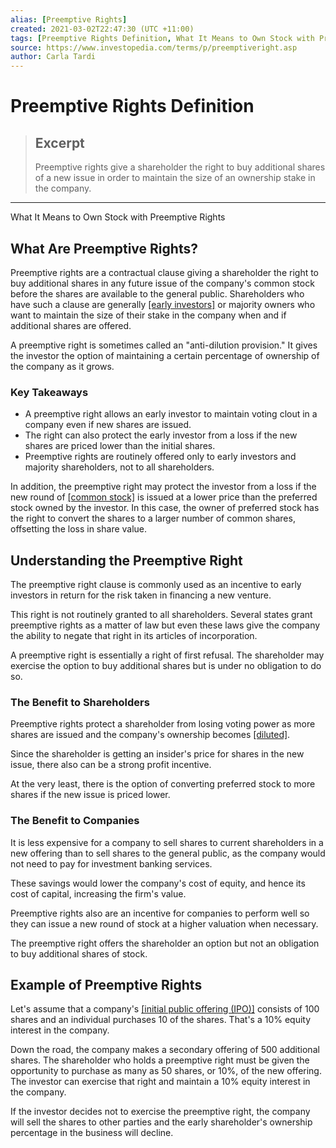 ```yaml
---
alias: [Preemptive Rights]
created: 2021-03-02T22:47:30 (UTC +11:00)
tags: [Preemptive Rights Definition, What It Means to Own Stock with Preemptive Rights]
source: https://www.investopedia.com/terms/p/preemptiveright.asp
author: Carla Tardi
---
```


# Preemptive Rights Definition

> ## Excerpt
> Preemptive rights give a shareholder the right to buy additional shares of a new issue in order to maintain the size of an ownership stake in the company.

---

What It Means to Own Stock with Preemptive Rights
## What Are Preemptive Rights?

Preemptive rights are a contractual clause giving a shareholder the right to buy additional shares in any future issue of the company's common stock before the shares are available to the general public. Shareholders who have such a clause are generally [[early investors]](https://www.investopedia.com/articles/financial-theory/11/6-lessons-top-6-investors.asp) or majority owners who want to maintain the size of their stake in the company when and if additional shares are offered.

A preemptive right is sometimes called an "anti-dilution provision." It gives the investor the option of maintaining a certain percentage of ownership of the company as it grows.

### Key Takeaways

-   A preemptive right allows an early investor to maintain voting clout in a company even if new shares are issued.
-   The right can also protect the early investor from a loss if the new shares are priced lower than the initial shares.
-   Preemptive rights are routinely offered only to early investors and majority shareholders, not to all shareholders.

In addition, the preemptive right may protect the investor from a loss if the new round of [[common stock]](https://www.investopedia.com/articles/active-trading/101614/what-you-need-know-about-preferred-stock.asp) is issued at a lower price than the preferred stock owned by the investor. In this case, the owner of preferred stock has the right to convert the shares to a larger number of common shares, offsetting the loss in share value.

## Understanding the Preemptive Right

The preemptive right clause is commonly used as an incentive to early investors in return for the risk taken in financing a new venture.

This right is not routinely granted to all shareholders. Several states grant preemptive rights as a matter of law but even these laws give the company the ability to negate that right in its articles of incorporation.

A preemptive right is essentially a right of first refusal. The shareholder may exercise the option to buy additional shares but is under no obligation to do so.

### The Benefit to Shareholders

Preemptive rights protect a shareholder from losing voting power as more shares are issued and the company's ownership becomes [[diluted]](https://www.investopedia.com/terms/d/dilution.asp).

Since the shareholder is getting an insider's price for shares in the new issue, there also can be a strong profit incentive.

At the very least, there is the option of converting preferred stock to more shares if the new issue is priced lower.

### The Benefit to Companies

It is less expensive for a company to sell shares to current shareholders in a new offering than to sell shares to the general public, as the company would not need to pay for investment banking services.

These savings would lower the company's cost of equity, and hence its cost of capital, increasing the firm's value.

Preemptive rights also are an incentive for companies to perform well so they can issue a new round of stock at a higher valuation when necessary.

The preemptive right offers the shareholder an option but not an obligation to buy additional shares of stock.

## Example of Preemptive Rights

Let's assume that a company's [[initial public offering (IPO)]](https://www.investopedia.com/terms/i/ipo.asp) consists of 100 shares and an individual purchases 10 of the shares. That's a 10% equity interest in the company.

Down the road, the company makes a secondary offering of 500 additional shares. The shareholder who holds a preemptive right must be given the opportunity to purchase as many as 50 shares, or 10%, of the new offering. The investor can exercise that right and maintain a 10% equity interest in the company.

If the investor decides not to exercise the preemptive right, the company will sell the shares to other parties and the early shareholder's ownership percentage in the business will decline.
